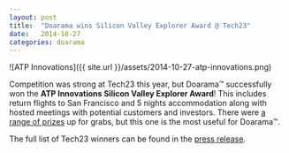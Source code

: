 ```yaml
---
layout: post
title:  "Doarama wins Silicon Valley Explorer Award @ Tech23"
date:   2014-10-27
categories: doarama
---
```



[]()

![ATP Innovations]({{ site.url }}/assets/2014-10-27-atp-innovations.png)

Competition was strong at Tech23 this year, but Doarama&trade; successfully won the **ATP Innovations Silicon Valley Explorer Award**!  This includes return flights to San Francisco and 5 nights accommodation along with hosted meetings with potential customers and investors.
There were [a range of prizes](http://www.tech23.com.au/prizes.php) up for grabs, but this one is the most useful for Doarama&trade;.  

The full list of Tech23 winners can be found in the [press release](http://www.tech23.com.au/PDF/2014/Tech23-2014-24.OCT.14-PressRelease.pdf).